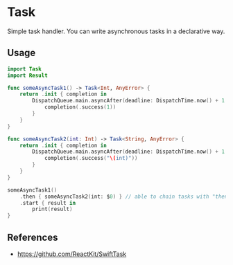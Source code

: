 # Task
Simple task handler.
You can write asynchronous tasks in a declarative way.


## Usage

```swift
import Task
import Result

func someAsyncTask1() -> Task<Int, AnyError> {
    return .init { completion in
        DispatchQueue.main.asyncAfter(deadline: DispatchTime.now() + 1.0) {
            completion(.success(1))
        }
    }
}

func someAsyncTask2(int: Int) -> Task<String, AnyError> {
    return .init { completion in
        DispatchQueue.main.asyncAfter(deadline: DispatchTime.now() + 1.0) {
            completion(.success("\(int)"))
        }
    }
}

someAsyncTask1()
    .then { someAsyncTask2(int: $0) } // able to chain tasks with "then"
    .start { result in
        print(result)
}
```

## References

- https://github.com/ReactKit/SwiftTask
